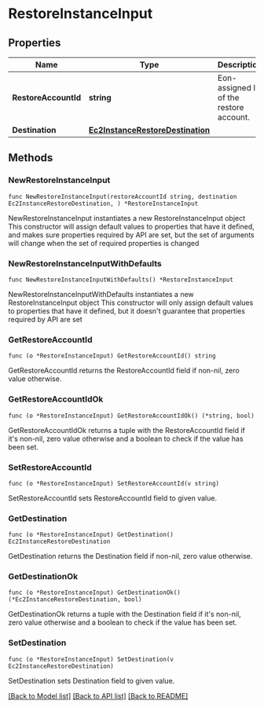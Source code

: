 # RestoreInstanceInput

## Properties

Name | Type | Description | Notes
------------ | ------------- | ------------- | -------------
**RestoreAccountId** | **string** | Eon-assigned ID of the restore account. | 
**Destination** | [**Ec2InstanceRestoreDestination**](Ec2InstanceRestoreDestination.md) |  | 

## Methods

### NewRestoreInstanceInput

`func NewRestoreInstanceInput(restoreAccountId string, destination Ec2InstanceRestoreDestination, ) *RestoreInstanceInput`

NewRestoreInstanceInput instantiates a new RestoreInstanceInput object
This constructor will assign default values to properties that have it defined,
and makes sure properties required by API are set, but the set of arguments
will change when the set of required properties is changed

### NewRestoreInstanceInputWithDefaults

`func NewRestoreInstanceInputWithDefaults() *RestoreInstanceInput`

NewRestoreInstanceInputWithDefaults instantiates a new RestoreInstanceInput object
This constructor will only assign default values to properties that have it defined,
but it doesn't guarantee that properties required by API are set

### GetRestoreAccountId

`func (o *RestoreInstanceInput) GetRestoreAccountId() string`

GetRestoreAccountId returns the RestoreAccountId field if non-nil, zero value otherwise.

### GetRestoreAccountIdOk

`func (o *RestoreInstanceInput) GetRestoreAccountIdOk() (*string, bool)`

GetRestoreAccountIdOk returns a tuple with the RestoreAccountId field if it's non-nil, zero value otherwise
and a boolean to check if the value has been set.

### SetRestoreAccountId

`func (o *RestoreInstanceInput) SetRestoreAccountId(v string)`

SetRestoreAccountId sets RestoreAccountId field to given value.


### GetDestination

`func (o *RestoreInstanceInput) GetDestination() Ec2InstanceRestoreDestination`

GetDestination returns the Destination field if non-nil, zero value otherwise.

### GetDestinationOk

`func (o *RestoreInstanceInput) GetDestinationOk() (*Ec2InstanceRestoreDestination, bool)`

GetDestinationOk returns a tuple with the Destination field if it's non-nil, zero value otherwise
and a boolean to check if the value has been set.

### SetDestination

`func (o *RestoreInstanceInput) SetDestination(v Ec2InstanceRestoreDestination)`

SetDestination sets Destination field to given value.



[[Back to Model list]](../README.md#documentation-for-models) [[Back to API list]](../README.md#documentation-for-api-endpoints) [[Back to README]](../README.md)


